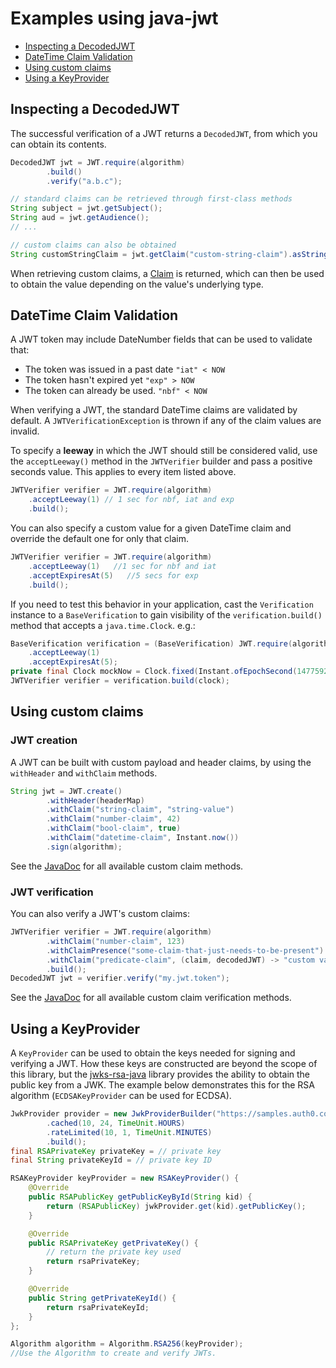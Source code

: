 # Examples using java-jwt

* [Inspecting a DecodedJWT](#inspecting-a-decodedjwt)
* [DateTime Claim Validation](#datetime-claim-validation)
* [Using custom claims](#using-custom-claims)
* [Using a KeyProvider](#using-a-keyprovider)

## Inspecting a DecodedJWT

The successful verification of a JWT returns a `DecodedJWT`, from which you can obtain its contents.

```java
DecodedJWT jwt = JWT.require(algorithm)
        .build()
        .verify("a.b.c");

// standard claims can be retrieved through first-class methods
String subject = jwt.getSubject();
String aud = jwt.getAudience();
// ...

// custom claims can also be obtained
String customStringClaim = jwt.getClaim("custom-string-claim").asString();
```

When retrieving custom claims, a [Claim](https://javadoc.io/doc/com.auth0/java-jwt/latest/com/auth0/jwt/interfaces/Claim.html) is returned, which can then be used to obtain the value depending on the value's underlying type.

## DateTime Claim Validation

A JWT token may include DateNumber fields that can be used to validate that:

* The token was issued in a past date `"iat" < NOW`
* The token hasn't expired yet `"exp" > NOW`
* The token can already be used. `"nbf" < NOW`

When verifying a JWT, the standard DateTime claims are validated by default. A `JWTVerificationException` is thrown if any of the claim values are invalid.

To specify a **leeway** in which the JWT should still be considered valid, use the `acceptLeeway()` method in the `JWTVerifier` builder and pass a positive seconds value. This applies to every item listed above.

```java
JWTVerifier verifier = JWT.require(algorithm)
    .acceptLeeway(1) // 1 sec for nbf, iat and exp
    .build();
```

You can also specify a custom value for a given DateTime claim and override the default one for only that claim.

```java
JWTVerifier verifier = JWT.require(algorithm)
    .acceptLeeway(1)   //1 sec for nbf and iat
    .acceptExpiresAt(5)   //5 secs for exp
    .build();
```

If you need to test this behavior in your application, cast the `Verification` instance to a `BaseVerification` to gain visibility of the `verification.build()` method that accepts a `java.time.Clock`. e.g.:

```java
BaseVerification verification = (BaseVerification) JWT.require(algorithm)
    .acceptLeeway(1)
    .acceptExpiresAt(5);
private final Clock mockNow = Clock.fixed(Instant.ofEpochSecond(1477592), ZoneId.of("UTC"));    
JWTVerifier verifier = verification.build(clock);
```

## Using custom claims

### JWT creation
A JWT can be built with custom payload and header claims, by using the `withHeader` and `withClaim` methods.

```java
String jwt = JWT.create()
        .withHeader(headerMap)
        .withClaim("string-claim", "string-value")
        .withClaim("number-claim", 42)
        .withClaim("bool-claim", true)
        .withClaim("datetime-claim", Instant.now())
        .sign(algorithm);
```

See the [JavaDoc](https://javadoc.io/doc/com.auth0/java-jwt/latest/com/auth0/jwt/JWTCreator.Builder.html) for all available custom claim methods.

### JWT verification

You can also verify a JWT's custom claims:

```java
JWTVerifier verifier = JWT.require(algorithm)
        .withClaim("number-claim", 123)
        .withClaimPresence("some-claim-that-just-needs-to-be-present")
        .withClaim("predicate-claim", (claim, decodedJWT) -> "custom value".equals(claim.asString()))
        .build();
DecodedJWT jwt = verifier.verify("my.jwt.token");
```

See the [JavaDoc](https://javadoc.io/doc/com.auth0/java-jwt/latest/com/auth0/jwt/JWTVerifier.BaseVerification.html) for all available custom claim verification methods.

## Using a KeyProvider

A `KeyProvider` can be used to obtain the keys needed for signing and verifying a JWT. How these keys are constructed are beyond the scope of this library, but the [jwks-rsa-java](https://github.com/auth0/jwks-rsa-java) library provides the ability to obtain the public key from a JWK.
The example below demonstrates this for the RSA algorithm (`ECDSAKeyProvider` can be used for ECDSA).

```java
JwkProvider provider = new JwkProviderBuilder("https://samples.auth0.com/")
        .cached(10, 24, TimeUnit.HOURS)
        .rateLimited(10, 1, TimeUnit.MINUTES)
        .build();
final RSAPrivateKey privateKey = // private key
final String privateKeyId = // private key ID

RSAKeyProvider keyProvider = new RSAKeyProvider() {
    @Override
    public RSAPublicKey getPublicKeyById(String kid) {
        return (RSAPublicKey) jwkProvider.get(kid).getPublicKey();
    }

    @Override
    public RSAPrivateKey getPrivateKey() {
        // return the private key used 
        return rsaPrivateKey;
    }

    @Override
    public String getPrivateKeyId() {
        return rsaPrivateKeyId;
    }
};

Algorithm algorithm = Algorithm.RSA256(keyProvider);
//Use the Algorithm to create and verify JWTs.
```
